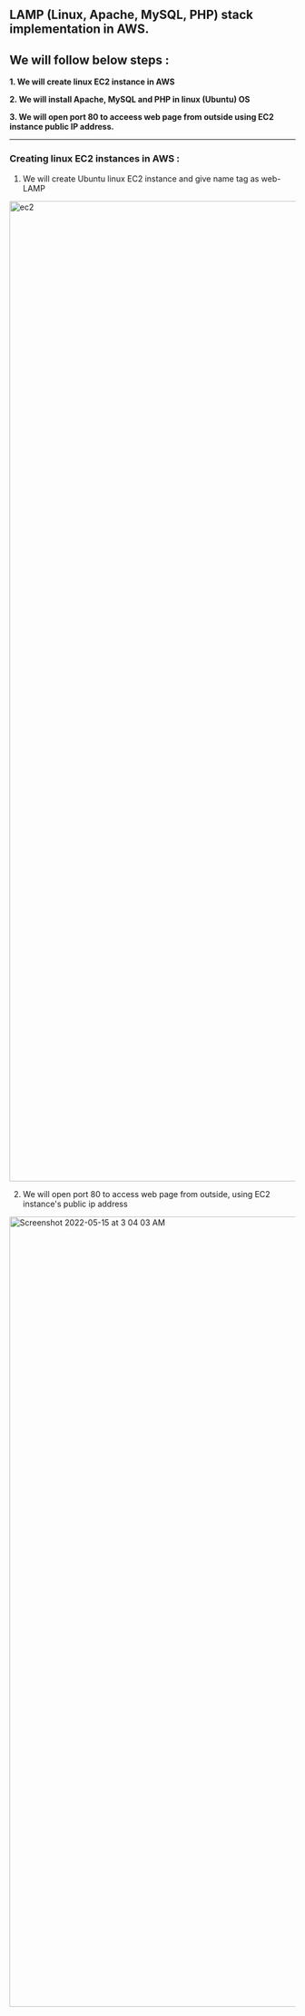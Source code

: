 ## LAMP (Linux, Apache, MySQL, PHP) stack implementation in AWS.



## We will follow below steps :


**1. We will create linux EC2 instance in AWS**

**2. We will install Apache, MySQL and PHP in linux (Ubuntu) OS**

**3. We will open port 80 to acceess web page from outside using EC2 instance public IP address.** 

----------------------

### Creating linux EC2 instances in AWS :

1. We will create Ubuntu linux EC2 instance and give name tag as web-LAMP

<img width="1728" alt="ec2" src="https://user-images.githubusercontent.com/105562242/168448670-2ccabb58-7c3c-4f38-8fdb-c1e281811901.png">

2. We will open port 80 to access web page from outside, using EC2 instance's public ip address

<img width="1393" alt="Screenshot 2022-05-15 at 3 04 03 AM" src="https://user-images.githubusercontent.com/105562242/168448812-b75e5a36-1245-4fec-bab0-85990bde8037.png">
